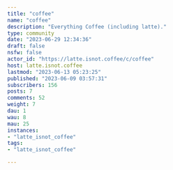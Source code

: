 ```yaml
---
title: "coffee" 
name: "coffee"
description: "Everything Coffee (including latte)."
type: community
date: "2023-06-29 12:34:36"
draft: false
nsfw: false
actor_id: "https://latte.isnot.coffee/c/coffee"
host: latte.isnot.coffee
lastmod: "2023-06-13 05:23:25"
published: "2023-06-09 03:57:31"
subscribers: 156
posts: 7
comments: 52
weight: 7
dau: 1
wau: 8
mau: 25
instances:
- "latte_isnot_coffee"
tags: 
- "latte_isnot_coffee"

---
```

